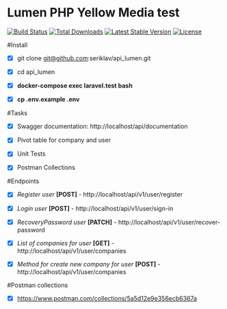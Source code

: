# Lumen PHP Yellow Media test

[![Build Status](https://travis-ci.org/laravel/lumen-framework.svg)](https://travis-ci.org/laravel/lumen-framework)
[![Total Downloads](https://img.shields.io/packagist/dt/laravel/framework)](https://packagist.org/packages/laravel/lumen-framework)
[![Latest Stable Version](https://img.shields.io/packagist/v/laravel/framework)](https://packagist.org/packages/laravel/lumen-framework)
[![License](https://img.shields.io/packagist/l/laravel/framework)](https://packagist.org/packages/laravel/lumen-framework)

#Install
- [x] git clone git@github.com:seriklav/api_lumen.git
- [x] cd api_lumen
- [x] **docker-compose exec laravel.test bash**
- [x] **cp  .env.example .env**


#Tasks
- [x] Swagger documentation: http://localhost/api/documentation
- [x] Pivot table for company and user
- [x] Unit Tests
- [x] Postman Collections


#Endpoints
- [x] *Register user* **[POST]** - http://localhost/api/v1/user/register
- [x] *Login user* **[POST]** - http://localhost/api/v1/user/sign-in
- [x] *RecoveryPassword user* **[PATCH]** - http://localhost/api/v1/user/recover-password
- [x] *List of companies for user* **[GET]** - http://localhost/api/v1/user/companies
- [x] *Method for create new company for user* **[POST]** - http://localhost/api/v1/user/companies


#Postman collections
- [x] https://www.postman.com/collections/5a5d12e9e356ecb6367a